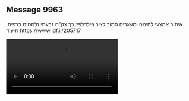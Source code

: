 ## Message 9963

איתור אמצעי לחימה ומשגרים סמוך לציר פילדלפי:
כך צק"ח גבעתי נלחמים ברפיח. תיעוד
https://www.idf.il/205717

![Video](./9963/9963_media.mp4)
